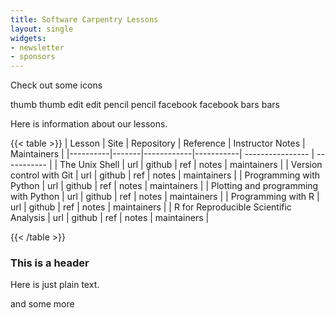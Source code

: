 ```yaml
---
title: Software Carpentry Lessons 
layout: single
widgets:
- newsletter
- sponsors
---
```



Check out some icons

thumb
  <i class="fas fa-thumbs-up"></i>
thumb 
edit
<i class="fa fa-edit"></i>
edit
pencil
<i class="fa fa-pencil"></i>
pencil
facebook
<i class="fab fa-facebook"></i>
facebook
bars
<i class="fas fa-bars"></i>
bars


Here is information about our lessons.

{{< table >}}
| Lesson   | Site  | Repository | Reference | Instructor Notes | Maintainers | 
|----------|-------|------------|-----------| ---------------- | ----------- |
| The Unix Shell    | url | github | ref | notes | maintainers | 
| Version control with Git   | url | github | ref | notes | maintainers | 
| Programming with Python   | url | github | ref | notes | maintainers | 
| Plotting and programming with Python   | url | github | ref |  notes | maintainers | 
| Programming with R | url | github | ref | notes | maintainers | 
| R for Reproducible Scientific Analysis | url | github | ref | notes | maintainers | 

{{< /table >}}


<h3>This is a header</h3>
Here is just plain text. 

and some more